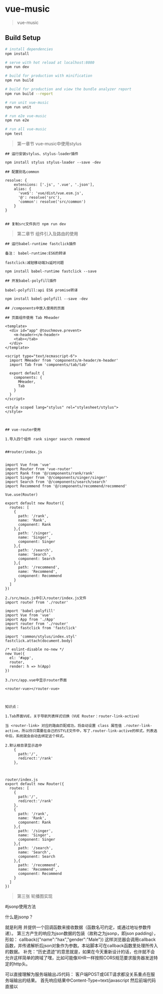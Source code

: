 # vue-music

> vue-music

## Build Setup

``` bash
# install dependencies
npm install

# serve with hot reload at localhost:8080
npm run dev

# build for production with minification
npm run build

# build for production and view the bundle analyzer report
npm run build --report

# run unit vue-music
npm run unit

# run e2e vue-music
npm run e2e

# run all vue-music
npm test
```

> 第一章节 vue-music中使用stylus
```
## 运行安装stylus、stylus-loader插件

npm install stylus stylus-loader --save -dev

## 配置别名common

resolve: {
    extensions: ['.js', '.vue', '.json'],
    alias: {
      'vue$': 'vue/dist/vue.esm.js',
      '@': resolve('src'),
      'common': resolve('src/common')
    }
}


## 复制src文件执行 npm run dev
````

> 第二章节 组件引入及路由的使用
```
## 运行babel-runtime fastclick插件

备注： babel-runtime:ES6的转译

fastclick:减轻移动端3s延时问题

npm install babel-runtime fastclick --save

## 开发babel-polyfill插件

babel-polyfill:api ES6 promise转译

npm install babel-polyfill --save -dev

## /components中放入使用的页面

## 页面组件使用 Tab Mheader

<template>
  <div id="app" @touchmove.prevent>
    <m-header></m-header>
    <tab></tab>
  </div>
</template>

<script type="text/ecmascript-6">
  import MHeader from 'components/m-header/m-header'
  import Tab from 'components/tab/tab'

  export default {
    components: {
      MHeader,
      Tab
    }
  }
</script>

<style scoped lang="stylus" rel="stylesheet/stylus">
</style>



## vue-router使用

1.导入四个组件 rank singer search remmend


##router/index.js


import Vue from 'vue'
import Router from 'vue-router'
import Rank from '@/components/rank/rank'
import Singer from '@/components/singer/singer'
import Search from '@/components/search/search'
import Recommend from '@/components/recommend/recommend'

Vue.use(Router)

export default new Router({
  routes: [
    {
      path: '/rank',
      name: 'Rank',
      component: Rank
    },{
      path: '/singer',
      name: 'Singer',
      component: Singer
    },{
      path: '/search',
      name: 'Search',
      component: Search
    },{
      path: '/recommend',
      name: 'Recommend',
      component: Recommend
    }
  ]
})

2./src/main.js中引入router/index.js文件
import router from './router'

import 'babel-polyfill'
import Vue from 'vue'
import App from './App'
import router from './router'
import fastclick from 'fastclick'

import 'common/stylus/index.styl'
fastclick.attach(document.body)

/* eslint-disable no-new */
new Vue({
  el: '#app',
  router,
  render: h => h(App)
})

3./src/app.vue中显示router界面

<router-vue></router-vue>



知识点：

1.Tab界面VUE，关于导航列表样式切换（VUE Router：router-link-active）

当 <router-link> 对应的路由匹配成功，将自动设置 class 属性值 .router-link-active，所以你只需要在自己的STYLE文件中，写了.router-link-active的样式，列表选中后，系统就会自动去绑定这个样式。

2.默认根目录显示选中
    {
      path:'/',
      redirect:'/rank'
    },



router/index.js
export default new Router({
  routes: [
    {
      path:'/',
      redirect:'/rank'
    },
    {
      path: '/rank',
      name: 'Rank',
      component: Rank
    },{
      path: '/singer',
      name: 'Singer',
      component: Singer
    },{
      path: '/search',
      name: 'Search',
      component: Search
    },{
      path: '/recommend',
      name: 'Recommend',
      component: Recommend
    }
  ]
})
```

>第三张 轮播图实现

#jsonp使用方法

什么是jsonp？ 

就是利用<script>标签没有跨域限制的“漏洞”（历史遗迹啊）来达到与第三方通讯的目的。当需要通讯时，本站脚本创建一个<script>元素，地址指向第三方的API网址，形如：     <script src="http://www.example.net/api?param1=1&param2=2"></script>     并提供一个回调函数来接收数据（函数名可约定，或通过地址参数传递）。     第三方产生的响应为json数据的包装（故称之为jsonp，即json padding），形如：     callback({"name":"hax","gender":"Male"})     这样浏览器会调用callback函数，并传递解析后json对象作为参数。本站脚本可在callback函数里处理所传入的数据。    补充：“历史遗迹”的意思就是，如果在今天重新设计的话，也许就不会允许这样简单的跨域了嘿，比如可能像XHR一样按照CORS规范要求服务器发送特定的http头。

可以直接理解为服务端输出JS代码：
客户端POST或GET请求都没关系重点在服务端输出的结果。
首先响应结果中Content-Type=text/javascript
然后前端代码直接以<script src="这里就是服务端Http的URL地址"/> 

jsonp就是一段js代码，使用script标签来引用的，因为这个名字，本来不是个问题也成了个问题  

1.安装jsonp

```
npm install jsonp --save
```

2.jsonp+promise封装

src/common/js/jsonp.js

```
import originJSONP from 'jsonp'

export dafault function jsonp(url,data,option){
	url+=(url.indexOf('?')<0?'?':'&')+param(data)
	
   return new Promise((resolve,reject)=>{
   	originJSONP(url,option,(err,data)=>{
   		if(!err){
   			resolve(data)
   		}else{
   			reject(err)
   		}
   	})
   })
}

function param(data){
	let url=''
	for(var k in data){
		let value = data[k]!==undefined?data[k]:''
		url+=`&${k}=${encodeURIComponent(value)}`
	}
	return url?url.substring(1):''
}
```
3.jsonp的使用-访问recommend界面数据

src/api/recommend.js

```
import jsonp from 'common/js/jsonp'
import {commonParams,options} from './config'

export function getRecommend(){
	const url = 'https://c.y.qq.com/musichall/fcgi-bin/fcg_yqqhomepagerecommend.fcg'

	const data = Object.assign({},commonParams,{
		platform:'h5',
		uin:0,
		needNewCode:1
	})

	return jsonp(url,data,options)
}
```
src/componenents/recommend/recommend.vue

```
<script type="text/ecmascript-6">
import {getRecommend} from 'api/recommend'
import {ERR_OK} from 'api/config'

export default{
	created(){
		this._getRecommend()
	},
	methods:{
		_getRecommend(){
			getRecommend().then((res)=>{
				if(res.code === ERR_OK){
					console.log(res.data.slider)
				}
			})
		}
	}
}

</script>
```
由此就可以回去到数据

说道这里，估计大家应该都会想到之前访问轮播组建数据是我们安装啦jsonp并对其进行promise封装。现在我们使用axios完全可以解决跨域问题，而且非常简单不需要之前那么复杂，下面就来给大家展示下吧

build/webpack.dev.conf.js
```
app.get('/api/getRecommend', function (req, res) {
        const url = 'https://c.y.qq.com/musichall/fcgi-bin/fcg_yqqhomepagerecommend.fcg'
        axios.get(url, {
          params: req.query
        }).then((response) => {
          res.json(response.data)
        }).catch((e) => {
          console.log(e)
        })
      })
```


src/api/recommend.js
```
//1.1.访问轮播图数据jsonp+promise封装
export function getRecommend() {
  const url = 'https://c.y.qq.com/musichall/fcgi-bin/fcg_yqqhomepagerecommend.fcg'

  const data = Object.assign({}, commonParams, {
    platform: 'h5',
    uin: 0,
    needNewCode: 1
  })

  return jsonp(url, data, options)
}
//1.2.访问轮播图数据axios直接访问
export function getRecommends() {
  const url = '/api/getRecommend'

  const data = Object.assign({}, commonParams, {
    platform: 'h5',
    uin: 0,
    needNewCode: 1
  })

  return axios.get(url, {
    params: data
  }).then((res) => {
    return Promise.resolve(res.data)
  })
}
```

src/componentd/remmend/recommend.vue
执行该方法即可
```
_getRecommends(){
  getRecommends().then((res)=>{
    if(res.code === ERR_OK){
      this.recommends=res.data.slider
    }
  })
}
```





#扩展知识$ref
④子组件索引

简单来说：就是可以直接从索引获取到子组件，然后就可以调用各个子组件的方法了。

 

添加索引方法是：在标签里添加v-ref:索引名

调用组件方法是：vm.$ref.索引名

也可以直接在父组件中使用this.$ref.索引名

这个时候，就可以获得组件了，然后通过组件可以调用他的方法，或者是使用其数据。
```
<div id="app">  
    父组件：  
    <button @click="todo">触发子组件的事件</button>  
    <br/>  
    子组件1：  
    <!--绑定写在这里，可以多个绑定同一个，或者不同绑定不同的，但不能一个绑定多个-->  
    <children v-ref:child></children>  
</div>  
<script>  
    var vm = new Vue({  
        el: '#app',  
        methods: {  
            todo: function () {  
                this.$refs.child.fromParent();  //通过索引调用子组件的fromParent方法  
            }  
        },  
        components: {  
            children: {    //这个无返回值，不会继续派发  
                props: ['test'],  
                template: "<button>children1</button>",  
                methods: {  
                    fromParent: function () {  
                        console.log("happened fromParent by ref");  
                    }  
                }  
            }  
        }  
    });  
</script>  
```

```
// 为了得到有序列表，我们需要处理 map
  let ret = []
  let hot = []
  for (let key in map) {
    let val = map[key]
    if (val.title.match(/[a-zA-Z]/)) {
      ret.push(val)
    } else if (val.title === HOT_NAME) {
      hot.push(val)
    }
  }
  ret.sort((a, b) => {
    return a.title.charCodeAt(0) - b.title.charCodeAt(0)
  })
  return hot.concat(ret)

sort那个function的作用就是比较两个数的大小用的,然后返回结果的正负作为排序的依据.
这个函数是升序排序,如果想逆序排序改成return b-a;就行了.
它的排序原理是每2个数比较,然后根据正负更改数组内元素的位置.
比如第一次比较,a就是888,b就是2222然后返回888-2222 是负的 位置不变.
你可以在函数里面alert一下a和b的值看看.


charCodeAt() 方法可返回指定位置的字符的 Unicode 编码。这个返回值是 0 - 65535 之间的整数。
方法 charCodeAt() 与 charAt() 方法执行的操作相似，只不过前者返回的是位于指定位置的字符的编码，而后者返回的是字符子串。

match() 方法可在字符串内检索指定的值，或找到一个或多个正则表达式的匹配。
该方法类似 indexOf() 和 lastIndexOf()，但是它返回指定的值，而不是字符串的位置。

```


```
$(':checkbox').map(function() {
  return this.id;
}).get().join(',');

map() 把每个元素通过函数传递到当前匹配集合中，生成包含返回值的新的 jQuery 对象。


$(selector).get(index)
get() 方法获得由选择器指定的 DOM 元素。


var arr = new Array(3)
arr[0] = "George"
arr[1] = "John"
arr[2] = "Thomas"

document.write(arr.join()) //George,John,Thomas
document.write(arr.join(".")) //George.John.Thomas
join() 方法用于把数组中的所有元素放入一个字符串。
元素是通过指定的分隔符进行分隔的。

```

```
target 事件属性可返回事件的目标节点（触发该事件的节点），如生成事件的元素、文档或窗口。


<p id="p1"></p>

console.log(event.target.id); //p1
console.log(event.target.getAttribute(id)); //p1  当id是一个变量值时


export function getData(el , name , val){
     const prefix = 'data-'
     name = prefix + name
     if(val){
      return el.setAttribute(name,val)
     }else{
      return el.getAttribute(name)
     }
}
```
















作者：贺师俊
链接：https://www.zhihu.com/question/19966531/answer/13502030
来源：知乎
著作权归作者所有。商业转载请联系作者获得授权，非商业转载请注明出处。



For a detailed explanation on how things work, check out the [guide](http://vuejs-templates.github.io/webpack/) and [docs for vue-loader](http://vuejs.github.io/vue-loader).

